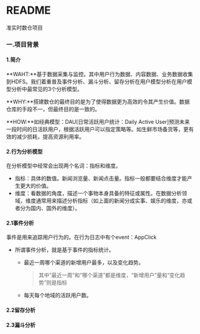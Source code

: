 # README

准实时数仓项目

### 一.项目背景

#### 1.简介

**WAHT:**基于数据采集与监控。其中用户行为数据、内容数据、业务数据收集到HDFS。我们着重普及事件分析、漏斗分析、留存分析在用户模型分析在用户模型分析中最常见的3个分析模型。

**WHY:**搭建数仓的最终目的是为了使得数据更为高效的令其产生价值。数据仓库的手段不一，但最终目的是一致的。

**HOW:**如经典模型：DAU[日常活跃用户统计：Daily Active User]预测未来一段时间的日活跃用户，根据活跃用户可以指定策略等。如生鲜市场备货等，更有效的减少损耗，提高资源利用率。

#### 2.行为分析模型

在分析模型中经常会出现两个名词：指标和维度。

- 指标：具体的数值。新闻浏览量、新闻点击量。指标一般都要结合维度才能产生更大的价值。
- 维度：看数据的角度，描述一个事物本身具备的特征或属性。在数据分析领域，维度通常用来描述分析指标（如上面的新闻分成实事、娱乐的维度，亦或者分为国内、国外的维度）。

#### 2.1事件分析

事件是用来追踪用户行为的。在行为日志中有个event：AppClick

- 所谓事件分析，就是基于事件的指标统计。

  - 最近一周哪个渠道的新增用户最多，以及变化趋势。

    > 其中“最近一周”和“哪个渠道”都是维度，“新增用户”量和“变化趋势”则是指标

  - 每天每个地域的活跃用户数。

#### 2.2留存分析



#### 2.3漏斗分析